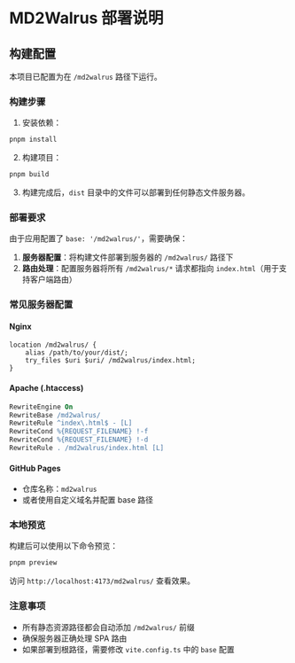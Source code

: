 # MD2Walrus 部署说明

## 构建配置

本项目已配置为在 `/md2walrus` 路径下运行。

### 构建步骤

1. 安装依赖：
```bash
pnpm install
```

2. 构建项目：
```bash
pnpm build
```

3. 构建完成后，`dist` 目录中的文件可以部署到任何静态文件服务器。

### 部署要求

由于应用配置了 `base: '/md2walrus/'`，需要确保：

1. **服务器配置**：将构建文件部署到服务器的 `/md2walrus/` 路径下
2. **路由处理**：配置服务器将所有 `/md2walrus/*` 请求都指向 `index.html`（用于支持客户端路由）

### 常见服务器配置

#### Nginx
```nginx
location /md2walrus/ {
    alias /path/to/your/dist/;
    try_files $uri $uri/ /md2walrus/index.html;
}
```

#### Apache (.htaccess)
```apache
RewriteEngine On
RewriteBase /md2walrus/
RewriteRule ^index\.html$ - [L]
RewriteCond %{REQUEST_FILENAME} !-f
RewriteCond %{REQUEST_FILENAME} !-d
RewriteRule . /md2walrus/index.html [L]
```

#### GitHub Pages
- 仓库名称：`md2walrus`
- 或者使用自定义域名并配置 base 路径

### 本地预览

构建后可以使用以下命令预览：
```bash
pnpm preview
```

访问 `http://localhost:4173/md2walrus/` 查看效果。

### 注意事项

- 所有静态资源路径都会自动添加 `/md2walrus/` 前缀
- 确保服务器正确处理 SPA 路由
- 如果部署到根路径，需要修改 `vite.config.ts` 中的 `base` 配置
